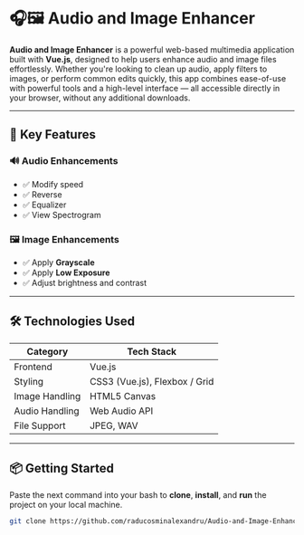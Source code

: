 # 🎧🖼️ Audio and Image Enhancer

**Audio and Image Enhancer** is a powerful web-based multimedia application built with **Vue.js**, designed to help users enhance audio and image files effortlessly. Whether you're looking to clean up audio, apply filters to images, or perform common edits quickly, this app combines ease-of-use with powerful tools and a high-level interface — all accessible directly in your browser, without any additional downloads.

---

## 🌟 Key Features

### 🔊 Audio Enhancements
- ✅ Modify speed
- ✅ Reverse 
- ✅ Equalizer
- ✅ View Spectrogram
### 🖼️ Image Enhancements
- ✅ Apply **Grayscale**
- ✅ Apply **Low Exposure**
- ✅ Adjust brightness and contrast

---

## 🛠️ Technologies Used

| Category       | Tech Stack                         |
|----------------|------------------------------------|
| Frontend       | Vue.js                             |
| Styling        | CSS3 (Vue.js), Flexbox / Grid      |
| Image Handling | HTML5 Canvas                       |
| Audio Handling | Web Audio API                      |
| File Support   | JPEG, WAV                          |

---

## 📦 Getting Started

Paste the next command into your bash to **clone**, **install**, and **run** the project on your local machine.

```bash
git clone https://github.com/raducosminalexandru/Audio-and-Image-Enhancer
